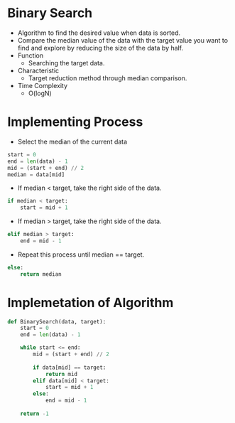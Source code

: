 # Binary Search
- Algorithm to find the desired value when data is sorted.
- Compare the median value of the data with the target value you want to find and explore by reducing the size of the data by half.
- Function
    - Searching the target data.
- Characteristic
    - Target reduction method through median comparison.
- Time Complexity
    - O(logN)

# Implementing Process
- Select the median of the current data
```python
start = 0
end = len(data) - 1
mid = (start + end) // 2
median = data[mid]
```
- If median < target, take the right side of the data.
```python
if median < target:
    start = mid + 1
```
- If median > target, take the right side of the data.
```python        
elif median > target:
    end = mid - 1
```
- Repeat this process until median == target.
```python
else:
    return median
```

# Implemetation of Algorithm
```python
def BinarySearch(data, target):
    start = 0
    end = len(data) - 1

    while start <= end:        
        mid = (start + end) // 2
        
        if data[mid] == target:
            return mid
        elif data[mid] < target:
            start = mid + 1 
        else:
            end = mid - 1
            
    return -1
```
